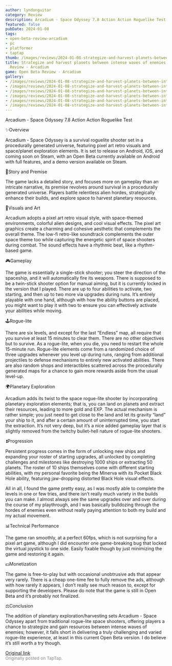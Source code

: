 ```yaml
---
author: lyndonguitar
category: Review
description: Arcadium - Space Odyssey 7.8 Action Action Roguelike Test
featured: false
pubDate: 2024-01-08
tags:
- open-beta-review-arcadium
- pc
- platformer
- taptap
thumb: /images/reviews/2024-01-08-strategize-and-harvest-planets-between-intense-waves-of-enemies--open-beta-review---arcad-0.avif
title: Strategize and harvest planets between intense waves of enemies | Open Beta
  Review - Arcadium
game: Open Beta Review - Arcadium
gallery:
- /images/reviews/2024-01-08-strategize-and-harvest-planets-between-intense-waves-of-enemies--open-beta-review---arcad-0.avif
- /images/reviews/2024-01-08-strategize-and-harvest-planets-between-intense-waves-of-enemies--open-beta-review---arcad-1.avif
- /images/reviews/2024-01-08-strategize-and-harvest-planets-between-intense-waves-of-enemies--open-beta-review---arcad-2.avif
- /images/reviews/2024-01-08-strategize-and-harvest-planets-between-intense-waves-of-enemies--open-beta-review---arcad-3.avif
- /images/reviews/2024-01-08-strategize-and-harvest-planets-between-intense-waves-of-enemies--open-beta-review---arcad-4.avif
- /images/reviews/2024-01-08-strategize-and-harvest-planets-between-intense-waves-of-enemies--open-beta-review---arcad-5.avif
---
```

Arcadium - Space Odyssey
7.8
Action
Action Roguelike
Test

✨Overview

Arcadium - Space Odyssey is a survival roguelite shooter set in a procedurally generated universe, featuring pixel art retro visuals and space/planet exploration elements. It is set to release on Android, iOS, and coming soon on Steam, with an Open Beta currently available on Android with full features, and a demo version available on Steam.

📖Story and Premise

The game lacks a detailed story, and focuses more on gameplay than an intricate narrative, its premise revolves around survival in a procedurally generated universe. Players battle relentless alien hordes, strategically enhance their builds, and explore space to harvest planetary resources.

🎨Visuals and Art

Arcadium adopts a pixel art retro visual style, with space-themed environments, colorful alien designs, and cool visual effects. The pixel art graphics create a charming and cohesive aesthetic that complements the overall theme. The low-fi retro-like soundtrack complements the outer space theme too while capturing the energetic spirit of space shooters during combat. The sound effects have a rhythmic beat, like a rhythm-based game.

🎮Gameplay

The game is essentially a single-stick shooter; you steer the direction of the spaceship, and it will automatically fire its weapons. There is supposed to be a twin-stick shooter option for manual aiming, but it is currently locked in the version that I played. There are up to four abilities to activate, two starting, and then up to two more via upgrades during runs. It’s entirely playable with one hand, although with how the ability buttons are placed, you might want to play it with two to ensure you can effectively activate your abilities while moving.

🕹Rogue-lite

There are six levels, and except for the last “Endless” map, all require that you survive at least 15 minutes to clear them. There are no other objectives but to survive. As a rogue-lite, when you die, you need to restart the whole 15-minute run. Rogue-lite elements come from a randomized choice of three upgrades whenever you level up during runs, ranging from additional projectiles to defense mechanisms to entirely new activated abilities. There are also random shops and interactibles scattered across the procedurally generated maps for a chance to gain more rewards aside from the usual level-up.

🌍Planetary Exploration

Arcadium adds its twist to the space rogue-lite shooter by incorporating planetary exploration elements; that is, you can land on planets and extract their resources, leading to more gold and EXP. The actual mechanism is rather simple; you just need to get close to the land and let its gravity “land” your ship to it, and after a certain amount of uninterrupted time, you start the extraction. It’s not very deep, but it’s a nice added gameplay layer that is slightly removed from the twitchy bullet-hell nature of rogue-lite shooters.

⏫Progression

Persistent progress comes in the form of unlocking new ships and expanding your roster of starting upgrades, all unlocked by completing challenges and milestones like destroying 1000 ships or extracting 50 planets. The roster of 10 ships themselves come with different starting abilities, with my personal favorite being the Minerva with its Pocket Black Hole ability, featuring jaw-dropping distorted Black Hole visual effects.

All in all, I found the game pretty easy, as I was mostly able to complete the levels in one or few tries, and there isn’t really much variety in the builds you can make. I almost always see the same upgrades over and over during the course of my playthrough, and I was basically bulldozing through the hordes of enemies even without really paying attention to both my build and my actual movement.

📊Technical Performance

The game ran smoothly, at a perfect 60fps, which is not surprising for a pixel art game, although I did encounter one game-breaking bug that locked the virtual joystick to one side. Easily fixable though by just minimizing the game and restoring it again.

💵Monetization

The game is free-to-play but with occasional unobtrusive ads that appear very rarely. There is a cheap one-time fee to fully remove the ads, although with how rarely it appears, I don’t really see much reason to, except for supporting the developers. Please do note that the game is still in Open Beta and it’s probably not finalized.

⚖️Conclusion

The addition of planetary exploration/harvesting sets Arcadium - Space Odyssey apart from traditional rogue-lite space shooters, offering players a chance to strategize and gain resources between intense waves of enemies; however, it falls short in delivering a truly challenging and varied rogue-lite experience, at least in this current Open Beta version. I do believe it’s still worth a try though.

[Original link](https://www.taptap.io/post/6795274)<br><span style="font-size: 0.95em; color: #888;">Originally posted on TapTap.</span>